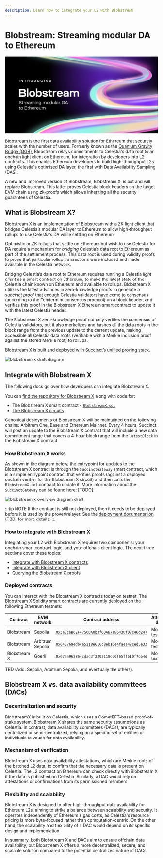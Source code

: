 ```yaml
---
description: Learn how to integrate your L2 with Blobstream
---
```


# Blobstream: Streaming modular DA to Ethereum

![Blobstream logo](/img/blobstream/blobstream_logo.png)

[Blobstream](https://blog.celestia.org/introducing-blobstream/)
is the first data availability solution for Ethereum that securely
scales with the number of users. Formerly known as the [Quantum Gravity Bridge (QGB)](https://blog.celestia.org/celestiums/),
Blobstream relays commitments to Celestia's data root to an onchain light client
on Ethereum, for integration by developers into L2 contracts. This enables Ethereum
developers to build high-throughput L2s using Celestia's optimised DA layer,
the first with Data Availability Sampling (DAS).

A new and improved version of Blobstream, Blobstream X, is out and will
replace Blobstream. This latter proves Celestia block headers on the
target EVM chain using zk-proofs which allows inheriting all the security
guarantees of Celestia.

## What is Blobstream X?

Blobstream X is an implementation of Blobstream with a
ZK light client that bridges Celestia’s modular DA layer to
Ethereum to allow high-throughput rollups to use Celestia’s DA while settling
on Ethereum.

Optimistic or ZK rollups that settle on Ethereum but wish to use Celestia for
DA require a mechanism for _bridging_ Celestia’s data root to Ethereum as part
of the settlement process. This data root is used during validity proofs to
prove that particular rollup transactions were included and made available in
the Celestia network.

Bridging Celestia’s data root to Ethereum requires running a Celestia
_light client_ as a smart contract on Ethereum, to make the latest state
of the Celestia chain known on Ethereum and available to rollups. Blobstream
X utilizes the latest advances in zero-knowledge proofs to generate a
_succinct proof_ that enough Celestia validators have come to consensus
(according to the Tendermint consensus protocol) on a block header, and
verifies this proof in the Blobstream X Ethereum smart contract to update
it with the latest Celestia header.

The Blobstream X zero-knowledge proof not only verifies the consensus of
Celestia validators, but it also merkelizes and hashes all the data roots
in the block range from the previous update to the current update, making
accessible all Celestia data roots (verifiable with a Merkle inclusion proof
against the stored Merkle root) to rollups.

Blobstream X is built and deployed with
[Succinct’s unified proving stack](https://succinct.xyz/).

![blobstream x draft diagram](/img/blobstream/blobstream_x_draft_diagram.png)

## Integrate with Blobstream X

The following docs go over how developers can integrate Blobstream X.

You can [find the repository for Blobstream X](https://github.com/succinctlabs/blobstreamx)
along with code for:

- The Blobstream X smart contract - [`BlobstreamX.sol`](https://github.com/succinctlabs/blobstreamx/blob/main/contracts/src/BlobstreamX.sol)
- [The Blobstream X circuits](https://alpha.succinct.xyz/celestia/blobstreamx)

Canonical deployments of Blobstream X will be maintained on the
following chains: Arbitrum One, Base and Ethereum Mainnet. Every 4
hours, Succinct will post an update to the Blobstream X contract
that will include a new data commitment range that covers a 4-hour
block range from the `latestBlock` in the Blobstream X contract.

### How Blobstream X works

As shown in the diagram below, the entrypoint for updates to the Blobstream
X contract is through the `SuccinctGateway` smart contract, which is a
simple entrypoint contract that verifies proofs (against a deployed
onchain verifier for the Blobstream X circuit) and then calls the
`BlobstreamX.sol` contract to update it. More information about the
`SuccinctGateway` can be found here: [TODO].

![blobstream x overview diagram draft](/img/blobstream/blobstream_x_overview_diagram_draft.png)

<!-- markdownlint-disable MD042 -->

:::tip NOTE
If the contract is still not deployed, then it needs to be
deployed before it is used by the prover/relayer. See the
[deployment documentation (TBD)]() for more details.
:::

### How to integrate with Blobstream X

Integrating your L2 with Blobstream X requires two components: your onchain smart
contract logic, and your offchain client logic. The next three sections cover these
topics:

- [Integrate with Blobstream X contracts](./blobstreamx-contracts.md)
- [Integrate with Blobstream X client](./blobstreamx-offchain.md)
- [Querying the Blobstream X proofs](./blobstreamx-proof-queries.md)

### Deployed contracts

You can interact with the Blobstream X contracts today on testnet. The
Blobstream X Solidity smart contracts are currently deployed on
the following Ethereum testnets:

<!-- markdownlint-disable MD013 -->

| Contract     | EVM network      | Contract address                                                                                                                | Attested data |
| ------------ | ---------------- | ------------------------------------------------------------------------------------------------------------------------------- | ------------- |
| Blobstream   | Sepolia          | [`0x3a5cbB6EF4756DA0b3f6DAE7aB6430fD8c46d247`](https://sepolia.etherscan.io/address/0x3a5cbB6EF4756DA0b3f6DAE7aB6430fD8c46d247) | Mocha testnet |
| Blobstream   | Arbitrum Sepolia | [`0x040769edbca5218e616c8eb16e4faea49ced5e33`](https://sepolia.arbiscan.io/address/0x040769edbca5218e616c8eb16e4faea49ced5e33)  | Mocha testnet |
| Blobstream X | Goerli           | [`0x67ea962864cdad3f2202118dc6f65ff510f7bb4d`](https://goerli.etherscan.io/address/0x67ea962864cdad3f2202118dc6f65ff510f7bb4d)  | Mocha testnet |

TBD (Add: Sepolia, Arbitrum Sepolia, and eventually the others).

<!-- markdownlint-enable MD013 -->

## Blobstream X vs. data availability committees (DACs)

### Decentralization and security

BlobstreamX is built on Celestia, which uses a CometBFT-based proof-of-stake
system. Blobstream X shares the same security assumptions
as Celestia. In contrast, data availability committees (DACs), are typically
centralized or semi-centralized, relying on a specific set of entities or
individuals to vouch for data availability.

### Mechanism of verification

Blobstream X uses data availability attestations, which are Merkle roots of
the batched L2 data, to confirm that the necessary data is present on Celestia.
The L2 contract on Ethereum can check directly with Blobstream X if the data
is published on Celestia. Similarly, a DAC would rely on
attestations or confirmations from its permissioned members.

### Flexibility and scalability

Blobstream X is designed to offer high-throughput data availability for Ethereum
L2s, aiming to strike a balance between scalability and security. It operates
independently of Ethereum's gas costs, as Celestia's resource pricing is more
byte-focused rather than computation-centric. On the other hand, the scalability
and flexibility of a DAC would depend on its specific design and implementation.

In summary, both Blobstream X and DACs aim to ensure offchain data availability,
but Blobstream X offers a more decentralized, secure, and scalable solution
compared to the potential centralized nature of DACs.
